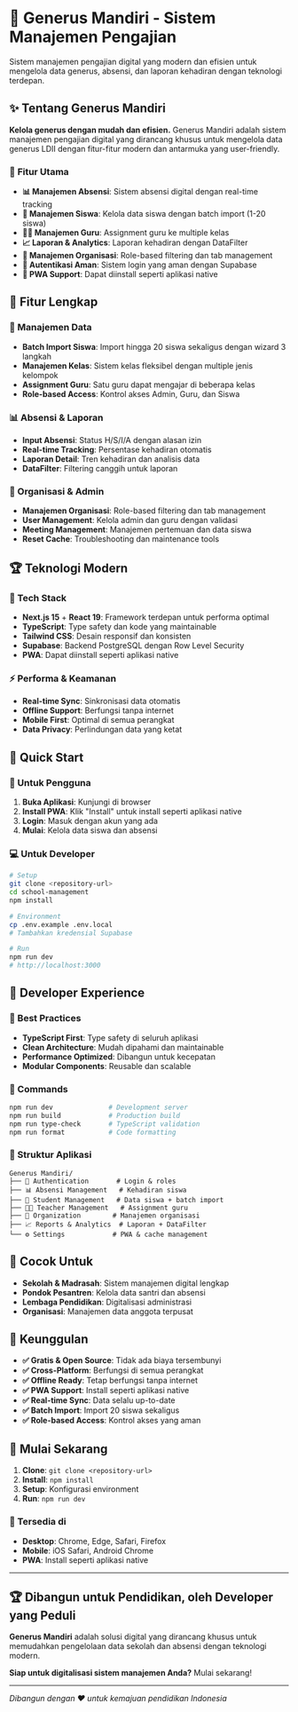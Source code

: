 # 🏫 Generus Mandiri - Sistem Manajemen Pengajian

Sistem manajemen pengajian digital yang modern dan efisien untuk mengelola data generus, absensi, dan laporan kehadiran dengan teknologi terdepan.

## ✨ **Tentang Generus Mandiri**

**Kelola generus dengan mudah dan efisien.** Generus Mandiri adalah sistem manajemen pengajian digital yang dirancang khusus untuk mengelola data generus LDII dengan fitur-fitur modern dan antarmuka yang user-friendly.

### 🎯 **Fitur Utama**

- **📊 Manajemen Absensi**: Sistem absensi digital dengan real-time tracking
- **👥 Manajemen Siswa**: Kelola data siswa dengan batch import (1-20 siswa)
- **👨‍🏫 Manajemen Guru**: Assignment guru ke multiple kelas
- **📈 Laporan & Analytics**: Laporan kehadiran dengan DataFilter
- **🏢 Manajemen Organisasi**: Role-based filtering dan tab management
- **🔐 Autentikasi Aman**: Sistem login yang aman dengan Supabase
- **📱 PWA Support**: Dapat diinstall seperti aplikasi native

## 🚀 **Fitur Lengkap**

### **👥 Manajemen Data**
- **Batch Import Siswa**: Import hingga 20 siswa sekaligus dengan wizard 3 langkah
- **Manajemen Kelas**: Sistem kelas fleksibel dengan multiple jenis kelompok
- **Assignment Guru**: Satu guru dapat mengajar di beberapa kelas
- **Role-based Access**: Kontrol akses Admin, Guru, dan Siswa

### **📊 Absensi & Laporan**
- **Input Absensi**: Status H/S/I/A dengan alasan izin
- **Real-time Tracking**: Persentase kehadiran otomatis
- **Laporan Detail**: Tren kehadiran dan analisis data
- **DataFilter**: Filtering canggih untuk laporan

### **🏢 Organisasi & Admin**
- **Manajemen Organisasi**: Role-based filtering dan tab management
- **User Management**: Kelola admin dan guru dengan validasi
- **Meeting Management**: Manajemen pertemuan dan data siswa
- **Reset Cache**: Troubleshooting dan maintenance tools

## 🏆 **Teknologi Modern**

### **🚀 Tech Stack**
- **Next.js 15** + **React 19**: Framework terdepan untuk performa optimal
- **TypeScript**: Type safety dan kode yang maintainable
- **Tailwind CSS**: Desain responsif dan konsisten
- **Supabase**: Backend PostgreSQL dengan Row Level Security
- **PWA**: Dapat diinstall seperti aplikasi native

### **⚡ Performa & Keamanan**
- **Real-time Sync**: Sinkronisasi data otomatis
- **Offline Support**: Berfungsi tanpa internet
- **Mobile First**: Optimal di semua perangkat
- **Data Privacy**: Perlindungan data yang ketat

## 🚀 **Quick Start**

### **📱 Untuk Pengguna**
1. **Buka Aplikasi**: Kunjungi di browser
2. **Install PWA**: Klik "Install" untuk install seperti aplikasi native
3. **Login**: Masuk dengan akun yang ada
4. **Mulai**: Kelola data siswa dan absensi

### **💻 Untuk Developer**
```bash
# Setup
git clone <repository-url>
cd school-management
npm install

# Environment
cp .env.example .env.local
# Tambahkan kredensial Supabase

# Run
npm run dev
# http://localhost:3000
```

## 💎 **Developer Experience**

### **🎯 Best Practices**
- **TypeScript First**: Type safety di seluruh aplikasi
- **Clean Architecture**: Mudah dipahami dan maintainable
- **Performance Optimized**: Dibangun untuk kecepatan
- **Modular Components**: Reusable dan scalable

### **🚀 Commands**
```bash
npm run dev              # Development server
npm run build            # Production build
npm run type-check       # TypeScript validation
npm run format           # Code formatting
```

### **📱 Struktur Aplikasi**
```
Generus Mandiri/
├── 🔐 Authentication       # Login & roles
├── 📊 Absensi Management   # Kehadiran siswa
├── 👥 Student Management   # Data siswa + batch import
├── 👨‍🏫 Teacher Management   # Assignment guru
├── 🏢 Organization        # Manajemen organisasi
├── 📈 Reports & Analytics  # Laporan + DataFilter
└── ⚙️ Settings            # PWA & cache management
```

## 🎯 **Cocok Untuk**

- **Sekolah & Madrasah**: Sistem manajemen digital lengkap
- **Pondok Pesantren**: Kelola data santri dan absensi
- **Lembaga Pendidikan**: Digitalisasi administrasi
- **Organisasi**: Manajemen data anggota terpusat

## 💎 **Keunggulan**

- **✅ Gratis & Open Source**: Tidak ada biaya tersembunyi
- **✅ Cross-Platform**: Berfungsi di semua perangkat
- **✅ Offline Ready**: Tetap berfungsi tanpa internet
- **✅ PWA Support**: Install seperti aplikasi native
- **✅ Real-time Sync**: Data selalu up-to-date
- **✅ Batch Import**: Import 20 siswa sekaligus
- **✅ Role-based Access**: Kontrol akses yang aman

## 🚀 **Mulai Sekarang**

1. **Clone**: `git clone <repository-url>`
2. **Install**: `npm install`
3. **Setup**: Konfigurasi environment
4. **Run**: `npm run dev`

### **📱 Tersedia di**
- **Desktop**: Chrome, Edge, Safari, Firefox
- **Mobile**: iOS Safari, Android Chrome
- **PWA**: Install seperti aplikasi native

---

## 🏆 **Dibangun untuk Pendidikan, oleh Developer yang Peduli**

**Generus Mandiri** adalah solusi digital yang dirancang khusus untuk memudahkan pengelolaan data sekolah dan absensi dengan teknologi modern.

**Siap untuk digitalisasi sistem manajemen Anda?** Mulai sekarang!

---

*Dibangun dengan ❤️ untuk kemajuan pendidikan Indonesia*
